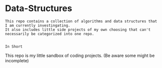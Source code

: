 # Data-Structures
~~~~~~~~~~~~~~~~~~
This repo contains a collection of algorithms and data structures that I am currently investingating.
It also includes little side projects of my own choosing that can't necessarily be categorized into one repo.


In Short
~~~~~~~~~~~~~~~~~~
This repo is my little sandbox of coding projects. (Be aware some might be incomplete)
